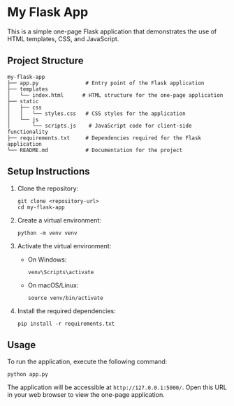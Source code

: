 # My Flask App

This is a simple one-page Flask application that demonstrates the use of HTML templates, CSS, and JavaScript.

## Project Structure

```
my-flask-app
├── app.py               # Entry point of the Flask application
├── templates
│   └── index.html      # HTML structure for the one-page application
├── static
│   ├── css
│   │   └── styles.css   # CSS styles for the application
│   └── js
│       └── scripts.js    # JavaScript code for client-side functionality
├── requirements.txt     # Dependencies required for the Flask application
└── README.md            # Documentation for the project
```

## Setup Instructions

1. Clone the repository:
   ```
   git clone <repository-url>
   cd my-flask-app
   ```

2. Create a virtual environment:
   ```
   python -m venv venv
   ```

3. Activate the virtual environment:
   - On Windows:
     ```
     venv\Scripts\activate
     ```
   - On macOS/Linux:
     ```
     source venv/bin/activate
     ```

4. Install the required dependencies:
   ```
   pip install -r requirements.txt
   ```

## Usage

To run the application, execute the following command:
```
python app.py
```

The application will be accessible at `http://127.0.0.1:5000/`. Open this URL in your web browser to view the one-page application.